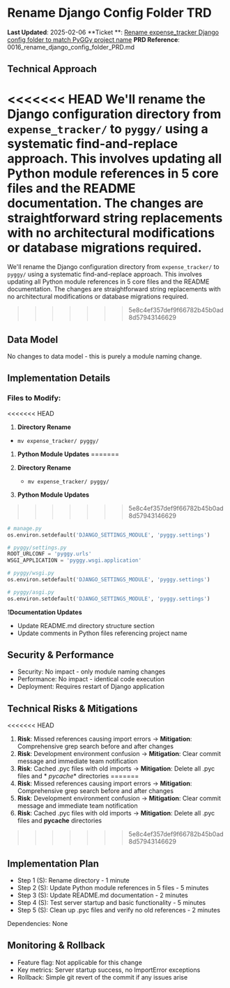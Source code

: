 # Rename Django Config Folder TRD

**Last Updated**: 2025-02-06
**Ticket
**: [Rename expense_tracker Django config folder to match PyGGy project name](https://github.com/MarcinOrlowski/python-pyggy-expense-tracker/issues/16)
**PRD Reference**: 0016_rename_django_config_folder_PRD.md

## Technical Approach

<<<<<<< HEAD
We'll rename the Django configuration directory from `expense_tracker/` to `pyggy/` using a
systematic find-and-replace approach. This involves updating all Python module references in 5 core
files and the README documentation. The changes are straightforward string replacements with no
architectural modifications or database migrations required.
=======
We'll rename the Django configuration directory from `expense_tracker/` to `pyggy/` using a systematic find-and-replace approach. This involves updating all Python module references in 5 core files and the README documentation. The changes are straightforward string replacements with no architectural modifications or database migrations required.
>>>>>>> 5e8c4ef357def9f66782b45b0ad8d57943146629

## Data Model

No changes to data model - this is purely a module naming change.

## Implementation Details

### Files to Modify:
<<<<<<< HEAD

1. **Directory Rename**

- `mv expense_tracker/ pyggy/`

1. **Python Module Updates**
=======

1. **Directory Rename**
   - `mv expense_tracker/ pyggy/`

2. **Python Module Updates**
>>>>>>> 5e8c4ef357def9f66782b45b0ad8d57943146629

   ```python
   # manage.py
   os.environ.setdefault('DJANGO_SETTINGS_MODULE', 'pyggy.settings')
   
   # pyggy/settings.py
   ROOT_URLCONF = 'pyggy.urls'
   WSGI_APPLICATION = 'pyggy.wsgi.application'
   
   # pyggy/wsgi.py
   os.environ.setdefault('DJANGO_SETTINGS_MODULE', 'pyggy.settings')
   
   # pyggy/asgi.py
   os.environ.setdefault('DJANGO_SETTINGS_MODULE', 'pyggy.settings')
   ```

1**Documentation Updates**

- Update README.md directory structure section
- Update comments in Python files referencing project name

## Security & Performance

- Security: No impact - only module naming changes
- Performance: No impact - identical code execution
- Deployment: Requires restart of Django application

## Technical Risks & Mitigations

<<<<<<< HEAD
1. **Risk**: Missed references causing import errors → **Mitigation**: Comprehensive grep search
   before and after changes
2. **Risk**: Development environment confusion → **Mitigation**: Clear commit message and immediate
   team notification
3. **Risk**: Cached .pyc files with old imports → **Mitigation**: Delete all .pyc files and *
   *pycache** directories
=======
1. **Risk**: Missed references causing import errors → **Mitigation**: Comprehensive grep search before and after changes
2. **Risk**: Development environment confusion → **Mitigation**: Clear commit message and immediate team notification
3. **Risk**: Cached .pyc files with old imports → **Mitigation**: Delete all .pyc files and **pycache** directories
>>>>>>> 5e8c4ef357def9f66782b45b0ad8d57943146629

## Implementation Plan

- Step 1 (S): Rename directory - 1 minute
- Step 2 (S): Update Python module references in 5 files - 5 minutes
- Step 3 (S): Update README.md documentation - 2 minutes
- Step 4 (S): Test server startup and basic functionality - 5 minutes
- Step 5 (S): Clean up .pyc files and verify no old references - 2 minutes

Dependencies: None

## Monitoring & Rollback

- Feature flag: Not applicable for this change
- Key metrics: Server startup success, no ImportError exceptions
- Rollback: Simple git revert of the commit if any issues arise
